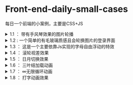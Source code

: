 # Front-end-daily-small-cases
每日一个前端的小案例，主要是CSS+JS

<details>
  <summary> 1.1 ： 带有手风琴效果的图片轮播 </summary>
  参考视频：【HTML5+CSS3+JS小实例：带标题描述的圆角图片手风琴效果】 https://www.bilibili.com/video/BV1WS4y1K7JH/?share_source=copy_web&vd_source=ba60c048e4ef44a77b68ff234c975e03</br>
图片来源：https://www.zmtc.com/bizhi/1512.html</br>
案例总结：none
</details>

<details>
  <summary> 1.2 : 一个简单的有毛玻璃质感且会轮换图片的登录界面  </summary>
  参考视频： 【[HTML+CSS+JS]高级玻璃质感登录界面】 https://www.bilibili.com/video/BV1rP411K7fv/?share_source=copy_web</br>
  图片来源： 有什么美的电脑壁纸? - 懒雯养花的回答 - 知乎 https://www.zhihu.com/question/361816826/answer/1005514285</br>
  案例总结： 初次使用了scss来写CSS样式，且在JS中使用了一个反字符串的用法。</br>
</details>

<details>
  <summary> 1.3 ： 这是一个主要依靠Js实现的字母自由浮动的特效  </summary>
  参考视频： 【【JavaScript】前端超好玩的小案例-调皮的字母】 https://www.bilibili.com/video/BV1e44y1C7wD/?share_source=copy_web&vd_source=ba60c048e4ef44a77b68ff234c975e03</br>
案例总结： 这个案例还没有理解清楚，主要是Js部分的代码有点多，然后不知道复制的哪里错了，还不能实现自动浮动。
</details>

<details>
  <summary> 1.4 ： 滚轮视差效果  </summary>
  参考视频： 【[Css+Js]这该死的高级感 滚轮视差响应】 https://www.bilibili.com/video/BV1Ag411u7RH/?share_source=copy_web&vd_source=ba60c048e4ef44a77b68ff234c975e03</br>
  案例总结： 又是一个未完全做完的案例，这两天有点忙了，但是先把代码交上去吧，后面必须回来做完。
</details>

<details>
  <summary> 1.5 ： 日月切换效果  </summary>
  参考视频： 【HTML5+CSS3+JS小实例：日月交替效果】 https://www.bilibili.com/video/BV1hT4y117Ed/?share_source=copy_web&vd_source=ba60c048e4ef44a77b68ff234c975e03</br>
  案例总结： 一个简单的切换效果，js写的简单而精确，另外学到了如何只用CSS画一个月亮形状的图案。
</details>

<details>
  <summary> 1.6 ： 三叶结加载动画  </summary>
  参考视频： 【CSS加载环形动画效果】 https://www.bilibili.com/video/BV1Rb4y187q9/?share_source=copy_web&vd_source=ba60c048e4ef44a77b68ff234c975e03</br>
  案例总结： 只使用了CSS进行实现，亮点在于如何利用border画出一条曲线，同时还使用了一个简单的动画，在这个案例中我把相关的CSS属性都了解清楚了，其中还有一个小点即<code>top: inherit;</code>的效果还没有理解清除。
</details>

<details>
  <summary> 1.7 ： ∞无限循环动画  </summary>
  参考视频： 【CSS之无限循环】 https://www.bilibili.com/video/BV12a411Y72n/?share_source=copy_web&vd_source=ba60c048e4ef44a77b68ff234c975e03</br>
  案例总结： 只使用了CSS进行实现，亮点在于如何进行光点的布局以及对几个变换方法的使用，如<code>filter：hue-rotate()</code>是色相旋转，可以实现颜色变化；<code>rotate()</code>实现旋转，画出∞的形状；<code>scale</code>实现缩放，实现光点闪烁的效果。另外，还使用了在HTML结构中使用<code><span style="--i:0"></span></code>这样的写法给CSS样式文件传递变量的用法，这是第一次见。</br>
  题外话：这两天模仿的主要是纯CSS实现的两个小案例，但是在写的时候有边查文档边看CSS各种属性的效果，所以收获反而感觉比开始的几次简单的抄写代码然后看到能够复现就没有去详细了解来的收获更大，所以接下来几天应该还是继续找一些纯CSS实现的案例来做，毕竟JS目前好像没办法在VScode中直接查找官方文档，等想办法解决了这个问题后再去尝试一些涉及JacaScript的案例吧。
</details>

<details>
  <summary> 1.8 ： 打字动画效果  </summary>
  参考视频： 【代码讲解】纯CSS实现打字动效】 https://www.bilibili.com/video/BV1cV4y1A7yy/?share_source=copy_web&vd_source=ba60c048e4ef44a77b68ff234c975e03</br>
  案例总结： 只使用了CSS进行实现，亮点在于对打字效果的动画分解，使用了两个动画共同作用来实现目标效果。
</details>

